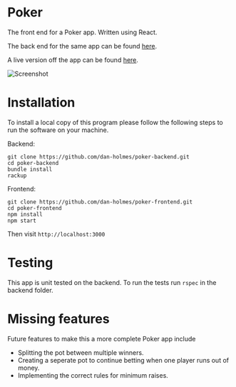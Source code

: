 # Poker

The front end for a Poker app. Written using React.

The back end for the same app can be found [here](https://github.com/dan-holmes/poker-backend).

A live version off the app can be found [here](https://poker-frontend.vercel.app/).

![Screenshot](https://i.imgur.com/m6rb1ms.png)

# Installation

To install a local copy of this program please follow the following steps to run the software on your machine.


Backend:
```
git clone https://github.com/dan-holmes/poker-backend.git
cd poker-backend
bundle install
rackup
```

Frontend:
```
git clone https://github.com/dan-holmes/poker-frontend.git
cd poker-frontend
npm install
npm start
```

Then visit ``http://localhost:3000``

# Testing

This app is unit tested on the backend. To run the tests run ``rspec`` in the backend folder.

# Missing features

Future features to make this a more complete Poker app include

- Splitting the pot between multiple winners.
- Creating a seperate pot to continue betting when one player runs out of money.
- Implementing the correct rules for minimum raises.
